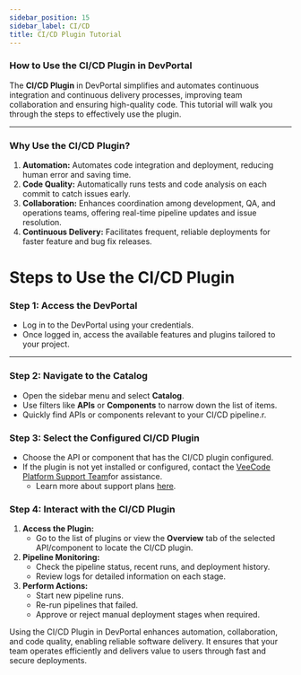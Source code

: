 ```yaml
---
sidebar_position: 15
sidebar_label: CI/CD 
title: CI/CD Plugin Tutorial
---
```


### How to Use the CI/CD Plugin in DevPortal

The **CI/CD Plugin** in DevPortal simplifies and automates continuous integration and continuous delivery processes, improving team collaboration and ensuring high-quality code. This tutorial will walk you through the steps to effectively use the plugin.

---

### Why Use the CI/CD Plugin?

1. **Automation:** Automates code integration and deployment, reducing human error and saving time.
2. **Code Quality:** Automatically runs tests and code analysis on each commit to catch issues early.
3. **Collaboration:** Enhances coordination among development, QA, and operations teams, offering real-time pipeline updates and issue resolution.
4. **Continuous Delivery:** Facilitates frequent, reliable deployments for faster feature and bug fix releases.

# Steps to Use the CI/CD Plugin

### Step 1: Access the DevPortal

- Log in to the DevPortal using your credentials.
- Once logged in, access the available features and plugins tailored to your project.

---

### Step 2: Navigate to the Catalog

- Open the sidebar menu and select **Catalog**.
- Use filters like **APIs** or **Components** to narrow down the list of items.
- Quickly find APIs or components relevant to your CI/CD pipeline.r.

### Step 3: Select the Configured CI/CD Plugin

- Choose the API or component that has the CI/CD plugin configured.
- If the plugin is not yet installed or configured, contact the [VeeCode Platform Support Team](https://platform.vee.codes/contact-us/)for assistance.
    - Learn more about support plans [here](https://platform.vee.codes/compare-plans/).

### **Step 4: Interact with the CI/CD Plugin**

1. **Access the Plugin:**
    - Go to the list of plugins or view the **Overview** tab of the selected API/component to locate the CI/CD plugin.
2. **Pipeline Monitoring:**
    - Check the pipeline status, recent runs, and deployment history.
    - Review logs for detailed information on each stage.
3. **Perform Actions:**
    - Start new pipeline runs.
    - Re-run pipelines that failed.
    - Approve or reject manual deployment stages when required.

Using the CI/CD Plugin in DevPortal enhances automation, collaboration, and code quality, enabling reliable software delivery. It ensures that your team operates efficiently and delivers value to users through fast and secure deployments.